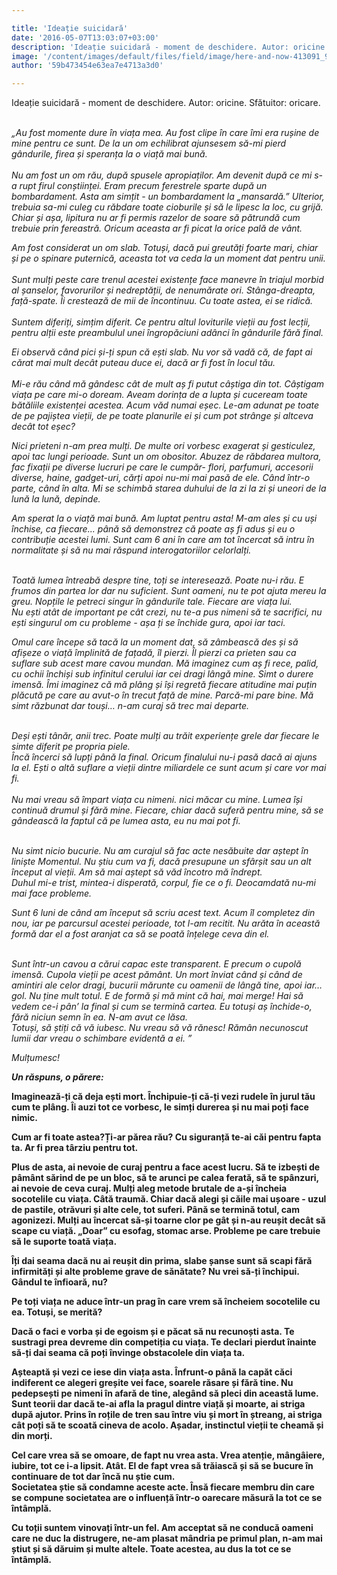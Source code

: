 ```yaml
---

title: 'Ideație suicidară'
date: '2016-05-07T13:03:07+03:00'
description: 'Ideație suicidară - moment de deschidere. Autor: oricine. Sfătuitor: oricare.„Au fost momente dure în viața mea. Au fost clipe în care îmi era rușine de minepentru ce sunt. De la un om echilibrat ajun'
image: '/content/images/default/files/field/image/here-and-now-413091_960_720.jpg'
author: '59b473454e63ea7e4713a3d0'

---
```

<div class="kg-card-markdown"><p>Ideație suicidară - moment de deschidere. Autor: oricine. Sfătuitor: oricare.</p>
<p><br /><em>„Au fost momente dure în viața mea. Au fost clipe în care îmi era rușine de mine pentru ce sunt. De la un om echilibrat ajunsesem să-mi pierd gândurile, firea și speranța la o viață mai bună.</em><br /><br /><em>Nu am fost un om rău, după spusele apropiaților. Am devenit după ce mi s-a rupt firul conștiinței. Eram precum ferestrele sparte după un bombardament. Asta am simțit - un bombardament la</em><em> „</em><em>mansardă.” Ulterior, trebuia sa-mi culeg cu răbdare toate cioburile și să le lipesc la loc, cu grijă. Chiar și așa, lipitura nu ar fi permis razelor de soare să pătrundă cum trebuie prin fereastră. Oricum aceasta ar fi picat la orice pală de vânt.</em></p>
<p><em>Am fost considerat un om slab. Totuși, dacă pui greutăți foarte mari, chiar și pe o spinare puternică, aceasta tot va ceda la un moment dat pentru unii.</em><br /><br /><em>Sunt mulți peste care trenul acestei existențe face manevre în triajul morbid al șanselor, favorurilor și nedreptății, de nenumărate ori. Stânga-dreapta, față-spate. Îi crestează de mii de încontinuu. Cu toate astea, ei se ridică.</em><br /><br /><em>Suntem diferiți, simțim diferit. Ce pentru altul loviturile vieții au fost lecții, pentru alții este preambulul unei îngropăciuni adânci în gândurile fără final.</em></p>
<p><em>Ei observă când pici și-ți spun că ești slab. Nu vor să vadă că, de fapt ai cărat mai mult decât puteau duce ei, dacă ar fi fost în locul tău.</em><br /><br /><em>Mi-e rău când mă gândesc cât de mult aș fi putut câștiga din tot. Câștigam viața pe care mi-o doream. Aveam dorința de a lupta și cuceream toate bătăliile existenței acestea. </em><em>Acum văd numai eșec. Le-am adunat pe toate de pe pajiștea vieții, de pe toate planurile ei și cum pot strânge și altceva decât tot eșec?</em></p>
<p><em>Nici prieteni n-am prea mulți. De multe ori vorbesc exagerat și gesticulez, apoi tac lungi perioade. Sunt un om obositor. Abuzez de răbdarea multora, fac fixații pe diverse lucruri pe care le cumpăr- flori, parfumuri, accesorii diverse, haine, gadget-uri, cărți apoi nu-mi mai pasă de ele. Când într-o parte, când în alta. Mi se schimbă starea duhului de la zi la zi și uneori de la lună la lună, depinde.</em></p>
<p><em>Am sperat la o viață mai bună. Am luptat pentru asta! M-am ales și cu uși închise, ca fiecare... până să demonstrez că poate aș fi adus și eu o contribuție acestei lumi. Sunt cam 6 ani în care am tot încercat să intru în normalitate și să nu mai răspund interogatoriilor celorlalți.</em></p>
<p><br /><em>Toată lumea întreabă despre tine, toți se interesează. Poate nu-i rău. E frumos din partea lor dar nu suficient. Sunt oameni, nu te pot ajuta mereu la greu. Nopțile le petreci singur în gândurile tale. Fiecare are viața lui.<br />
Nu ești atât de important pe cât crezi, nu te-a pus nimeni să te sacrifici, nu ești singurul om cu probleme - așa ți se închide gura, apoi iar taci.</em></p>
<p><em>Omul care începe să tacă la un moment dat, să zâmbească des și să afișeze o viață împlinită de fațadă, îl pierzi. Îl pierzi ca prieten sau ca suflare sub acest mare cavou mundan. Mă imaginez cum aș fi rece, palid, cu ochii închiși sub infinitul cerului iar cei dragi lângă mine. Simt o durere imensă. Îmi imaginez că mă plâng și își regretă fiecare atitudine mai puțin plăcută pe care au avut-o în trecut față de mine. Parcă-mi pare bine. Mă simt răzbunat dar touși… n-am curaj să trec mai departe.</em></p>
<p><br /><em>Deși ești tânăr, anii trec. Poate mulți au trăit experiențe grele dar fiecare le simte diferit pe propria piele. </em><br /><em>Încă încerci să lupți până la final. Oricum finalului nu-i pasă dacă ai ajuns la el. Ești o altă suflare a vieții dintre miliardele ce sunt acum și care vor mai fi.<br /><br />
Nu mai vreau să împart viața cu nimeni. nici măcar cu mine. Lumea își continuă drumul și fără mine. Fiecare, chiar dacă suferă pentru mine, să se gândească la faptul că pe lumea asta, eu nu mai pot fi. </em></p>
<p><br /><em>Nu simt nicio bucurie. Nu am curajul să fac acte nesăbuite dar aștept în liniște Momentul. Nu știu cum va fi, dacă presupune un sfârșit sau un alt început al vieții. Am să mai aștept să văd încotro mă îndrept.</em><br /><em>Duhul mi-e trist, mintea-i disperată, corpul, fie ce o fi. Deocamdată nu-mi mai face probleme.</em></p>
<p><em>Sunt 6 luni de când am început să scriu acest text. Acum îl completez din nou, iar pe parcursul acestei perioade, tot l-am recitit. Nu arăta în această formă dar el a fost aranjat ca să se poată înțelege ceva din el.</em></p>
<p><br /><em>Sunt într-un cavou a cărui capac este transparent. E precum o cupolă imensă. Cupola vieții pe acest pământ. Un mort înviat când și când de amintiri ale celor dragi, bucurii mărunte cu oamenii de lângă tine, apoi iar… gol. Nu ține mult totul. E de formă și mă mint că hai, mai merge! Hai să vedem ce-i pân’ la final și cum se termină cartea. Eu totuși aș închide-o, fără niciun semn în ea. N-am avut ce lăsa.</em><br /><em>Totuși, să știți că vă iubesc. Nu vreau să vă rănesc! Rămân necunoscut lumii dar vreau o schimbare evidentă a ei. ”</em></p>
<p><em>Mulțumesc!</em></p>
<p> </p>
<p><strong><em>Un răspuns, o părere:</em></strong></p>
<p><strong>Imaginează-ți că deja ești mort. Închipuie-ți că-ți vezi rudele în jurul tău cum te plâng. Îi auzi tot ce vorbesc, le simți durerea și nu mai poți face nimic.</strong></p>
<p><strong>Cum ar fi toate astea?Ți-ar părea rău? Cu siguranță te-ai căi pentru fapta ta. Ar fi prea târziu pentru tot.</strong></p>
<p><strong>Plus de asta, ai nevoie de curaj pentru a face acest lucru. Să te izbești de pâmânt sărind de pe un bloc, să te arunci pe calea ferată, să te spânzuri, ai nevoie de ceva curaj. Mulți aleg metode brutale de a-și încheia socotelile cu viața. Câtă traumă. Chiar dacă alegi și căile mai ușoare - uzul de pastile, otrăvuri și alte cele, tot suferi. Până se termină totul, cam agonizezi. Mulți au încercat să-și toarne clor pe gât și n-au reușit decât să scape cu viață. „Doar” cu esofag, stomac arse. Probleme pe care trebuie să le suporte toată viața.</strong></p>
<p><strong>Îți dai seama dacă nu ai reușit din prima, slabe șanse sunt să scapi fără infirmități și alte probleme grave de sănătate? Nu vrei să-ți închipui. Gândul te înfioară, nu?</strong></p>
<p><strong>Pe toți viața ne aduce într-un prag în care vrem să încheiem socotelile cu ea. Totuși, se merită?</strong></p>
<p><strong>Dacă o faci e vorba și de egoism și e păcat să nu recunoști asta. Te sustragi prea devreme din competiția cu viața. Te declari pierdut înainte să-ți dai seama că poți învinge obstacolele din viața ta.  </strong></p>
<p><strong>Așteaptă și vezi ce iese din viața asta. Înfrunt-o până la capăt căci indiferent ce alegeri greșite vei face, soarele răsare și fără tine. Nu pedepsești pe nimeni în afară de tine, alegând să pleci din această lume. Sunt teorii dar dacă te-ai afla la pragul dintre viață și moarte, ai striga după ajutor. Prins în roțile de tren sau între viu și mort în ștreang, ai striga cât poți să te scoată cineva de acolo. Așadar, instinctul vieții te cheamă și din morți.</strong></p>
<p><strong>Cel care vrea să se omoare, de fapt nu vrea asta. Vrea atenție, mângâiere, iubire, tot ce i-a lipsit. Atât. El de fapt vrea să trăiască și să se bucure în continuare de tot dar încă nu știe cum. </strong><br /><strong>Societatea știe să condamne aceste acte. Însă fiecare membru din care se compune societatea are o influență într-o oarecare măsură la tot ce se întâmplă. 
<p>Cu toții suntem vinovați într-un fel. Am acceptat să ne conducă oameni care ne duc la distrugere, ne-am plasat mândria pe primul plan, n-am mai știut și să dăruim și multe altele. Toate acestea, au dus la tot ce se întâmplă. </strong></p></p>
<p> </p>
</div>
